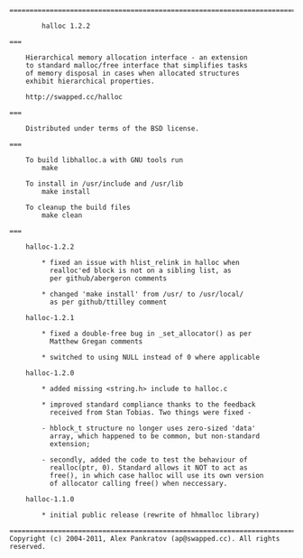     =============================================================================
    
            halloc 1.2.2
    
    ===
          
    	Hierarchical memory allocation interface - an extension 
    	to standard malloc/free interface that simplifies tasks 
    	of memory disposal in cases when allocated structures 
    	exhibit hierarchical properties.
    
    	http://swapped.cc/halloc
    
    ===
    
    	Distributed under terms of the BSD license. 
    
    ===
    
    	To build libhalloc.a with GNU tools run
    		make
    
    	To install in /usr/include and /usr/lib
    		make install
    
    	To cleanup the build files 
    		make clean
    
    ===

        halloc-1.2.2

	        * fixed an issue with hlist_relink in halloc when
	          realloc'ed block is not on a sibling list, as
	          per github/abergeron comments

	        * changed 'make install' from /usr/ to /usr/local/
	          as per github/ttilley comment
    
    	halloc-1.2.1
    
    		* fixed a double-free bug in _set_allocator() as per
    		  Matthew Gregan comments
    
    		* switched to using NULL instead of 0 where applicable
    
    	halloc-1.2.0
    
    		* added missing <string.h> include to halloc.c
    		
    		* improved standard compliance thanks to the feedback
    		  received from Stan Tobias. Two things were fixed -
    		  
    		- hblock_t structure no longer uses zero-sized 'data'
    		  array, which happened to be common, but non-standard
    		  extension; 
    		  
    		- secondly, added the code to test the behaviour of 
    		  realloc(ptr, 0). Standard allows it NOT to act as
    		  free(), in which case halloc will use its own version
    		  of allocator calling free() when neccessary.
    
    	halloc-1.1.0
    
    		* initial public release (rewrite of hhmalloc library)
    
    =============================================================================
    Copyright (c) 2004-2011, Alex Pankratov (ap@swapped.cc). All rights reserved.
